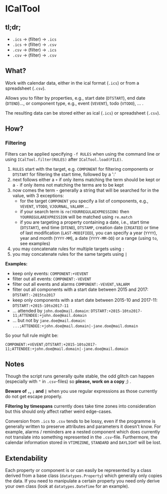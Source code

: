 # ICalTool

## tl;dr;

* `.ics` -> (filter) -> `.ics`
* `.ics` -> (filter) -> `.csv`
* `.csv` -> (filter) -> `.ics`
* `.csv` -> (filter) -> `.csv`

## What?

Work with calendar data, either in the ical format (`.ics`) or from a spreadsheet (`.csv`).

Allows you to filter by properties, e.g., start date (`DTSTART`), end date (`DTEND`)..., or component type, e.g., event (`VEVENT`), todo (`VTODO`), ... .

The resulting data can be stored either as ical (`.ics`) or spreadsheet (`.csv`).

## How?

### Filtering

Filters can be applied specifying `-f RULES` when using the command line or using `ICalTool.filter(RULES)` after `ICalTool.load(FILE)`.

 1. `RULES` start with the target, e.g. `COMPONENT` for filtering components or `DTSTART` for filtering the start time, followed by a ':'
 2. next follows either a `+` if only items matching the term should be kept or a `-` if only items not matching the terms are to be kept
 3. now comes the term - generally a string that will be searched for in the value, with 3 exceptions:
      * for the target `COMPONENT` you specify a list of components, e.g., `VEVENT`, `VTODO`, `VJOURNAL`, `VALARM` ...
      * if your search term is `re(YOURREGULAEXPRESSION)` then `YOURREGULAREXPRESSION` will be matched using `re.match`
      * if you are targeting a property containing a date, i.e., start time (`DTSTART`), end time (`DTEND`), `DTSTAMP`, creation date (`CREATED`) or time of last modification (`LAST-MODIFIED`), you can specify a year (`YYYY`), year and month (`YYYY-MM`), a date (`YYYY-MM-DD`) or a range (using `to`, see examples)
 4. you may concatenate rules for multiple targets using `:`
 5. you may concatenate rules for the same targets using `|`

**Examples:**

 - keep only events:
   `COMPONENT:+VEVENT`
 - filter out all events:
   `COMPONENT:-VEVENT`
 - filter out all events and alarms
   `COMPONENT:-VEVENT,VALARM`
 - filter out all components with a start date between 2015 and 2017:
   `DTSTART:-2015to2017`
 - keep only components with a start date between 2015-10 and 2017-11:
   `DTSTART:+2015-10to2017-11`
 - ... attended by `john.doe@mail.domain`:
   `DTSTART:+2015-10to2017-11;ATTENDEE:+john.doe@mail.domain`
 - ... but not by `jane.doe@mail.domain`:
   `...;ATTENDEE:+john.doe@mail.domain|-jane.doe@mail.domain`

So your full rule might be:

`COMPONENT:+VEVENT;DTSTART:+2015-10to2017-11;ATTENDEE:+john.doe@mail.domain|-jane.doe@mail.domain`

## Notes

Though the script runs generally quite stable, the odd glitch can happen (especially with `"` in `.csv`-files) so **please, work on a copy** ;) .

**Beware of `,`, `;` and `|`** when you use regular expressions as those currently do not get escape properly.

**Filtering by timespans** currently does take time zones into consideration but this should only affect rather weird edge-cases.

Conversion from `.ics` to `.csv` tends to be lossy, even if the programme is generally written to preserve attributes and parameters it doesn't know. For example, alarms / reminders are a nested component which does currently not translate into something represented in the `.csv`-file. Furthermore, the calendar information stored in `VTIMEZONE`, `STANDARD` and `DAYLIGHT` will be lost.

## Extendability

Each property or component is or can easily be represented by a class derived from a base class (`datatypes.Property`) which generally only copies the data. If you need to manipulate a certain property you need only derive your own class (look at `datatypes.DateTime` for an example).
